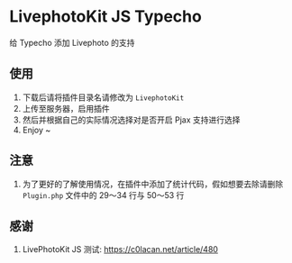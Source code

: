 # LivephotoKit JS Typecho 
给 Typecho 添加 Livephoto 的支持

## 使用
1. 下载后请将插件目录名请修改为 `LivephotoKit`
2. 上传至服务器，启用插件
3. 然后并根据自己的实际情况选择对是否开启 Pjax 支持进行选择
4. Enjoy ~

## 注意
1. 为了更好的了解使用情况，在插件中添加了统计代码，假如想要去除请删除 `Plugin.php` 文件中的 29～34 行与 50～53 行

## 感谢
1. LivePhotoKit JS 测试: https://c0lacan.net/article/480
